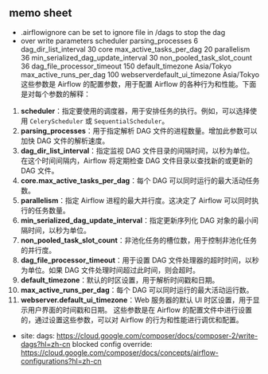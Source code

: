 ## memo sheet

- .airflowignore can be set to ignore file in /dags to stop the dag
- over write parameters
scheduler
parsing_processes
6
dag_dir_list_interval
30
core
max_active_tasks_per_dag
20
parallelism
36
min_serialized_dag_update_interval
30
non_pooled_task_slot_count
36
dag_file_processor_timeout
150
default_timezone
Asia/Tokyo
max_active_runs_per_dag
100
webserverdefault_ui_timezone
Asia/Tokyo
这些参数是 Airflow 的配置参数，用于配置 Airflow 的各种行为和性能。下面是对每个参数的解释：
1. **scheduler**：指定要使用的调度器，用于安排任务的执行。例如，可以选择使用 `CeleryScheduler` 或 `SequentialScheduler`。
2. **parsing_processes**：用于指定解析 DAG 文件的进程数量。增加此参数可以加快 DAG 文件的解析速度。
3. **dag_dir_list_interval**：指定监视 DAG 文件目录的间隔时间，以秒为单位。在这个时间间隔内，Airflow 将定期检查 DAG 文件目录以查找新的或更新的 DAG 文件。
4. **core.max_active_tasks_per_dag**：每个 DAG 可以同时运行的最大活动任务数。
5. **parallelism**：指定 Airflow 进程的最大并行度。这决定了 Airflow 可以同时执行的任务数量。
6. **min_serialized_dag_update_interval**：指定更新序列化 DAG 对象的最小间隔时间，以秒为单位。
7. **non_pooled_task_slot_count**：非池化任务的槽位数，用于控制非池化任务的并行度。
8. **dag_file_processor_timeout**：用于设置 DAG 文件处理器的超时时间，以秒为单位。如果 DAG 文件处理时间超过此时间，则会超时。
9. **default_timezone**：默认的时区设置，用于解析时间戳和日期。
10. **max_active_runs_per_dag**：每个 DAG 可以同时运行的最大活动运行数。
11. **webserver.default_ui_timezone**：Web 服务器的默认 UI 时区设置，用于显示用户界面的时间戳和日期。
这些参数是在 Airflow 的配置文件中进行设置的，通过设置这些参数，可以对 Airflow 的行为和性能进行调优和配置。

- site:
dags:
https://cloud.google.com/composer/docs/composer-2/write-dags?hl=zh-cn
blocked config override:
https://cloud.google.com/composer/docs/concepts/airflow-configurations?hl=zh-cn


